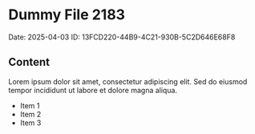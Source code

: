 # Dummy File 2183

Date: 2025-04-03
ID: 13FCD220-44B9-4C21-930B-5C2D646E68F8

## Content

Lorem ipsum dolor sit amet, consectetur adipiscing elit.
Sed do eiusmod tempor incididunt ut labore et dolore magna aliqua.

* Item 1
* Item 2
* Item 3
